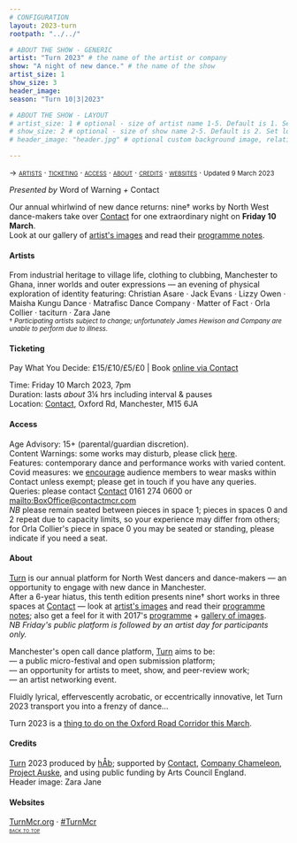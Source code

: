 ```yaml
---
# CONFIGURATION
layout: 2023-turn
rootpath: "../../"

# ABOUT THE SHOW - GENERIC
artist: "Turn 2023" # the name of the artist or company
show: "A night of new dance." # the name of the show
artist_size: 1
show_size: 3
header_image:  
season: "Turn 10|3|2023"

# ABOUT THE SHOW - LAYOUT
# artist_size: 1 # optional - size of artist name 1-5. Default is 1. Set longer names to lower values
# show_size: 2 # optional - size of show name 2-5. Default is 2. Set longer names to lower values
# header_image: "header.jpg" # optional custom background image, relative to current page

---
```

<span style='font-variant: small-caps'>→ [artists](/current/2023-turn/#artists) · [ticketing](/current/2023-turn/#ticketing) · [access](/current/2023-turn/#access) · [about](/current/2023-turn/#about) · [credits](/current/2023-turn/#credits) · [websites](/current/2023-turn/#websites)</span> · <small>Updated 9 March 2023</small>     
        
*Presented by* Word of Warning *+* Contact        
        
Our annual whirlwind of new dance returns: nine† works by North West dance-makers take over <a href="https://contactmcr.com" target="_blank">Contact</a> for one extraordinary night on **Friday 10 March**.<br>Look at our gallery of [artist's images](/galleries/2023-turnpre) and read their [programme notes](/current/2023-turn/programme).        
        
#### Artists         
From industrial heritage to village life, clothing to clubbing, Manchester to Ghana, inner worlds and outer expressions — an evening of physical exploration of identity featuring: Christian Asare · Jack Evans · Lizzy Owen · Maisha Kungu Dance · Matrafisc Dance Company · Matter of Fact · Orla Collier · taciturn · Zara Jane<br><small>† *Participating artists subject to change; unfortunately James Hewison and Company are unable to perform due to illness.*</small>         
         
#### Ticketing         
Pay What You Decide: £15/£10/£5/£0 | Book <a href="https://contactmcr.com/book-online/308158" target="_blank">online via Contact</a>         
         
Time: Friday 10 March 2023, 7pm<br>Duration: lasts *about* 3¼ hrs including interval & pauses<br>Location: <a href="https://contactmcr.com/about-us/your-visit" target="_blank">Contact</a>, Oxford Rd, Manchester, M15 6JA       
        
#### Access         
Age Advisory: 15+ (parental/guardian discretion).<br>Content Warnings: some works may disturb, please click [here](/warnings).<br>Features: contemporary dance and performance works with varied content.<br>Covid measures: we <a href="https://contactmcr.com/covid-19-faq" target="_blank">encourage</a> audience members to wear masks within Contact unless exempt; please get in touch if you have any queries.<br>Queries: please contact <a href="https://contactmcr.com/accessibility" target="_blank">Contact</a> 0161 274 0600 or <mailto:BoxOffice@contactmcr.com><br>*NB* please remain seated between pieces in space 1; pieces in spaces 0 and 2 repeat due to capacity limits, so your experience may differ from others; for Orla Collier's piece in space 0 you may be seated or standing, please indicate if you need a seat.        
         
#### About         
[Turn](/hab/turn) is our annual platform for North West dancers and dance-makers — an opportunity to engage with new dance in Manchester.<br>After a 6-year hiatus, this tenth edition presents nine† short works in three spaces at <a href="https://contactmcr.com" target="_blank">Contact</a> — look at [artist's images](/galleries/2023-turnpre) and read their [programme notes](/current/2023-turn/programme); also get a feel for it with 2017's [programme](/archive/2017-turn/programme) + [gallery of images](/galleries/2017-turn).<br>*NB Friday's public platform is followed by an artist day for participants only.*        
        
Manchester's open call dance platform, [Turn](/hab/turn) aims to be:<br>— a public micro-festival and open submission platform;<br>— an opportunity for artists to meet, show, and peer-review work;<br>— an artist networking event.         
        
Fluidly lyrical, effervescently acrobatic, or eccentrically innovative, let Turn 2023 transport you into a frenzy of dance…        
        
Turn 2023 is a <a href="https://oxfordroadcorridor.com/place/things-to-do-on-the-oxford-road-corridor-this-march" target="_blank">thing to do on the Oxford Road Corridor this March</a>.        
        
#### Credits                 
[Turn](/hab/turn) 2023 produced by [hÅb](/hab); supported by <a href="https://contactmcr.com" target="_blank">Contact</a>, <a href="https://companychameleon.com" target="_blank">Company Chameleon</a>, <a href="https://projectauske.com" target="_blank">Project Auske</a>, and using public funding by Arts Council England.<br>Header image: Zara Jane          
        
#### Websites         
<a href="https://turnmcr.org" target="_blank">TurnMcr.org</a> · <a href="https://twitter.com/hashtag/TurnMcr" target="_blank">#TurnMcr</a>               
<small><span style='font-variant: small-caps'>[back to top](/current/2023-turn)</span></small>
